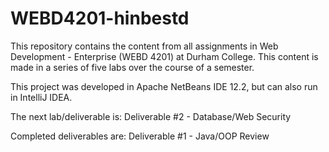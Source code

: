 # WEBD4201-hinbestd
This repository contains the content from all assignments in Web Development - Enterprise (WEBD 4201) at Durham College. This content is made in a series of five labs over the course of a semester.

This project was developed in Apache NetBeans IDE 12.2, but can also run in IntelliJ IDEA.

The next lab/deliverable is: Deliverable #2 - Database/Web Security

Completed deliverables are:
Deliverable #1 - Java/OOP Review
